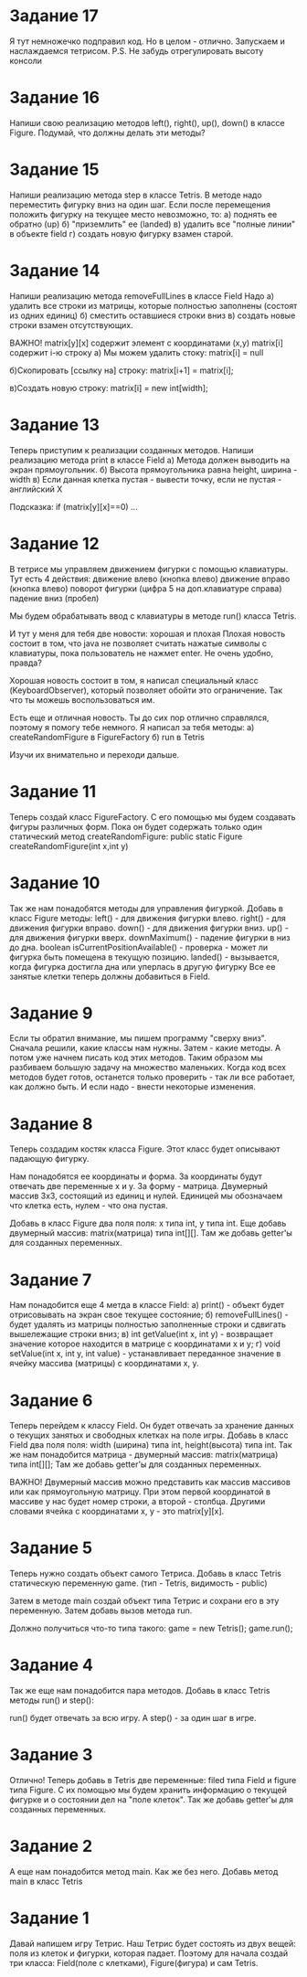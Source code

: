 # Задание 17
Я тут немножечко подправил код.
Но в целом - отлично.
Запускаем и наслаждаемся тетрисом.
P.S.
Не забудь отрегулировать высоту консоли



# Задание 16
Напиши свою реализацию методов left(), right(), up(), down() в классе Figure.
Подумай, что должны делать эти методы?



# Задание 15
Напиши реализацию метода step в классе Tetris.
В методе надо переместить фигурку вниз на один шаг.
Если после перемещения положить фигурку на текущее место невозможно, то:
а) поднять ее обратно (up)
б) "приземлить" ее (landed)
в) удалить все "полные линии" в объекте field
г) создать новую фигурку взамен старой.



# Задание 14
Напиши реализацию метода removeFullLines в классе Field
Надо
а) удалить все строки из матрицы, которые полностью заполнены (состоят из одних единиц)
б) сместить оставшиеся строки вниз
в) создать новые строки взамен отсутствующих.

ВАЖНО!
matrix[y][x] содержит элемент с координатами (x,y)
matrix[i] содержит i-ю строку
а) Мы можем удалить стоку:
matrix[i] = null

б)Скопировать [ссылку на] строку:
matrix[i+1] = matrix[i];

в)Создать новую строку:
matrix[i] = new int[width];



# Задание 13
Теперь приступим к реализации созданных методов.
Напиши реализацию метода print в классе Field
а) Метода должен выводить на экран прямоугольник.
б) Высота прямоугольника равна height, ширина - width
в) Если данная клетка пустая - вывести точку, если не пустая - английский X

Подсказка:
if (matrix[y][x]==0) ...



# Задание 12
В тетрисе мы управляем движением фигурки с помощью клавиатуры.
Тут есть 4 действия:
движение влево (кнопка влево)
движение вправо (кнопка влево)
поворот фигурки (цифра 5 на доп.клавиатуре справа)
падение вниз (пробел)

Мы будем обрабатывать ввод с клавиатуры в методе run() класса Tetris.

И тут у меня для тебя две новости: хорошая и плохая
Плохая новость состоит в том, что java не позволяет считать нажатые символы с клавиатуры,
пока пользователь не нажмет enter.
Не очень удобно, правда?

Хорошая новость состоит в том, я написал специальный класс (KeyboardObserver), который позволяет обойти это ограничение.
Так что ты можешь воспользоваться им.

Есть еще и отличная новость.
Ты до сих пор отлично справлялся, поэтому я помогу тебе немного.
Я написал за тебя методы:
а) createRandomFigure в FigureFactory
б) run в Tetris

Изучи их внимательно и переходи дальше.



# Задание 11
Теперь создай класс FigureFactory.
С его помощью мы будем создавать фигуры различных форм.
Пока он будет содержать только один статический метод createRandomFigure:
public static Figure createRandomFigure(int x,int y)



# Задание 10
Так же нам понадобятся методы для управления фигуркой.
Добавь в класс Figure методы:
left() - для движения фигурки влево.
right() - для движения фигурки вправо.
down() - для движения фигурки вниз.
up() - для движения фигурки вверх.
downMaximum() - падение фигурки в низ до дна.
boolean isCurrentPositionAvailable() - проверка - может ли фигурка быть помещена в текущую позицию.
landed() - вызывается, когда фигурка достигла дна или уперлась в другую фигурку
Все ее занятые клетки теперь должны добавиться в Field.



# Задание 9
Если ты обратил внимание, мы пишем программу "сверху вниз".
Сначала решили, какие классы нам нужны. Затем - какие методы.
А потом уже начнем писать код этих методов.
Таким образом мы разбиваем большую задачу на множество маленьких.
Когда код всех методов будет готов, останется только проверить - так ли все работает, как должно быть.
И если надо - внести некоторые изменения.



# Задание 8
Теперь создадим костяк класса Figure.
Этот класс будет описывают падающую фигурку.

Нам понадобятся ее координаты и форма.
За координаты будут отвечать две переменные x и y.
За форму - матрица. Двумерный массив 3x3, состоящий из единиц и нулей.
Единицей мы обозначаем что клетка есть, нулем - что она пустая.

Добавь в класс Figure два поля поля: x типа int, y типа int.
Еще добавь двумерный массив: matrix(матрица) типа int[][].
Там же добавь getter'ы для созданных переменных.



# Задание 7
Нам понадобится еще 4 метда в классе Field:
а) print() - объект будет отрисовывать на экран свое текущее состояние;
б) removeFullLines() - будет удалять из матрицы полностью заполненные строки и сдвигать вышележащие строки вниз;
в) int getValue(int x, int y) - возвращает значение которое находится в матрице с координатами x и y;
г) void setValue(int x, int y, int value) - устанавливает переданное значение в ячейку массива (матрицы) с координатами x, y.



# Задание 6
Теперь перейдем к классу Field.
Он будет отвечать за хранение данных о текущих занятых и свободных клетках на поле игры.
Добавь в класс Field два поля поля: width (ширина) типа int, height(высота) типа int.
Так же нам понадобится матрица - двумерный массив: matrix(матрица) типа int[][];
Там же добавь getter'ы для созданных переменных.

ВАЖНО!
Двумерный массив можно представить как массив массивов или как прямоугольную матрицу.
При этом первой координатой в массиве у нас будет номер строки, а второй - столбца.
Другими словами ячейка с координатами x, y - это matrix[y][x].



# Задание 5
Теперь нужно создать объект самого Тетриса.
Добавь в класс Tetris статическую переменную game. (тип - Tetris, видимость - public)

Затем в методе main создай объект типа Тетрис и сохрани его в эту переменную.
Затем добавь вызов метода run.

Должно получиться что-то типа такого:
game = new Tetris();
game.run();



# Задание 4
Так же еще нам понадобится пара методов.
Добавь в класс Tetris методы run() и step():

run() будет отвечать за всю игру.
А step() - за один шаг в игре.



# Задание 3
Отлично! Теперь добавь в Tetris две переменные: filed типа Field  и figure типа Figure.
С их помощью мы будем хранить информацию о текущей фигурке и о состоянии дел на "поле клеток".
Так же добавь getter'ы для созданных переменных.



# Задание 2
А еще нам понадобится метод main. Как же без него.
Добавь метод main в класс Tetris



# Задание 1
Давай напишем игру Тетрис.
Наш Тетрис будет состоять из двух вещей: поля из клеток и фигурки, которая падает.
Поэтому для начала создай три класса: Field(поле с клетками), Figure(фигура) и сам Tetris.
